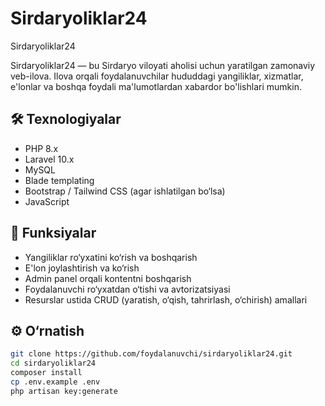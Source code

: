 # Sirdaryoliklar24
Sirdaryoliklar24

Sirdaryoliklar24 — bu Sirdaryo viloyati aholisi uchun yaratilgan zamonaviy veb-ilova. Ilova orqali foydalanuvchilar hududdagi yangiliklar, xizmatlar, e'lonlar va boshqa foydali ma'lumotlardan xabardor bo'lishlari mumkin.

## 🛠 Texnologiyalar

- PHP 8.x
- Laravel 10.x
- MySQL
- Blade templating
- Bootstrap / Tailwind CSS (agar ishlatilgan bo‘lsa)
- JavaScript

## 🚀 Funksiyalar

- Yangiliklar ro‘yxatini ko‘rish va boshqarish
- E'lon joylashtirish va ko‘rish
- Admin panel orqali kontentni boshqarish
- Foydalanuvchi ro‘yxatdan o‘tishi va avtorizatsiyasi
- Resurslar ustida CRUD (yaratish, o‘qish, tahrirlash, o‘chirish) amallari

## ⚙️ O‘rnatish

```bash
git clone https://github.com/foydalanuvchi/sirdaryoliklar24.git
cd sirdaryoliklar24
composer install
cp .env.example .env
php artisan key:generate
